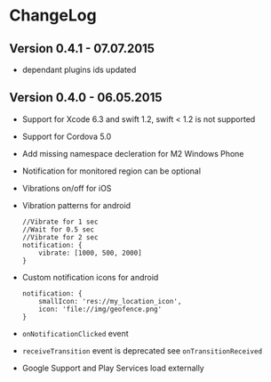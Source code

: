 # ChangeLog

## Version 0.4.1 - 07.07.2015

- dependant plugins ids updated

## Version 0.4.0 - 06.05.2015

- Support for Xcode 6.3 and swift 1.2, swift < 1.2 is not supported
- Support for Cordova 5.0
- Add missing namespace decleration for M2 Windows Phone
- Notification for monitored region can be optional
- Vibrations on/off for iOS
- Vibration patterns for android

    ```
    //Vibrate for 1 sec
    //Wait for 0.5 sec
    //Vibrate for 2 sec
    notification: {
        vibrate: [1000, 500, 2000]
    }
    ```
- Custom notification icons for android

    ```
    notification: {
        smallIcon: 'res://my_location_icon',
        icon: 'file://img/geofence.png'
    }
    ```
- `onNotificationClicked` event
- `receiveTransition` event is deprecated see `onTransitionReceived`
- Google Support and Play Services load externally
